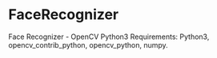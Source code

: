 # FaceRecognizer
Face Recognizer - OpenCV Python3
Requirements:
Python3, opencv_contrib_python, opencv_python, numpy.
